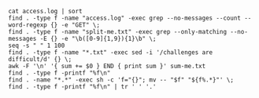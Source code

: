     cat access.log | sort
    find . -type f -name "access.log" -exec grep --no-messages --count --word-regexp {} -e "GET" \; 
    find . -type f -name "split-me.txt" -exec grep --only-matching --no-messages -E {} -e "\b([0-9]{1,9}){1}\b" \; 
    seq -s " " 1 100
    find . -type f -name "*.txt" -exec sed -i '/challenges are difficult/d' {} \;
    awk -F '\n' '{ sum += $0 } END { print sum }' sum-me.txt 
    find . -type f -printf "%f\n"
    find . -name "*.*" -exec sh -c 'f="{}"; mv -- "$f" "${f%.*}"' \;
    find . -type f -printf "%f\n" | tr ' ' '.'
